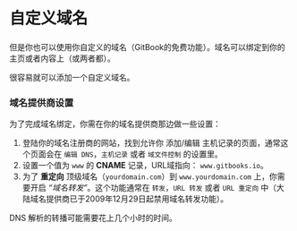 # 自定义域名

### 

但是你也可以使用你自定义的域名（GitBook的免费功能）。域名可以绑定到你的主页或者内容上（或两者都）。

很容易就可以添加一个自定义域名。

### 域名提供商设置

为了完成域名绑定，你需在你的域名提供商那边做一些设置：

1. 登陆你的域名注册商的网站，找到允许你 添加/编辑 主机记录的页面，通常这个页面会在 `编辑 DNS`，`主机记录` 或者 `域文件控制` 的设置里。
2. 设置一个值为 `www` 的 **CNAME** 记录，URL域指向： `www.gitbooks.io`。
3. 为了 **重定向** 顶级域名（`yourdomain.com`）到 `www.yourdomain.com` 上，你需要开启 _“域名转发”_。这个功能通常在 `转发`，`URL 转发` 或者 `URL 重定向` 中（大陆域名提供商已于2009年12月29日起禁用域名转发功能）。

DNS 解析的转播可能需要花上几个小时的时间。

